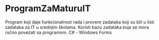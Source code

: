 # ProgramZaMaturuIT
Program koji daje funkcionalnost rada i provere zadataka koji su bili u listi zadataka za IT u srednjim školama.
Koristi bazu zadataka koja se mora ručno povezati sa programom.
C# - Windows Forms
